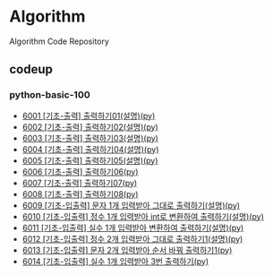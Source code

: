 # Algorithm
Algorithm Code Repository

## codeup
### python-basic-100
- [6001 [기초-출력] 출력하기01(설명)(py)](./codeup/python-basic-100/6001.py)
- [6002 [기초-출력] 출력하기02(설명)(py)](./codeup/python-basic-100/6002.py)
- [6003 [기초-출력] 출력하기03(설명)(py)](./codeup/python-basic-100/6003.py)
- [6004 [기초-출력] 출력하기04(설명)(py)](./codeup/python-basic-100/6004.py)
- [6005 [기초-출력] 출력하기05(설명)(py)](./codeup/python-basic-100/6005.py)
- [6006 [기초-출력] 출력하기06(py)](./codeup/python-basic-100/6006.py)
- [6007 [기초-출력] 출력하기07(py)](./codeup/python-basic-100/6007.py)
- [6008 [기초-출력] 출력하기08(py)](./codeup/python-basic-100/6008.py)
- [6009 [기초-입출력] 문자 1개 입력받아 그대로 출력하기(설명)(py)](./codeup/python-basic-100/6009.py)
- [6010 [기초-입출력] 정수 1개 입력받아 int로 변환하여 출력하기(설명)(py)](./codeup/python-basic-100/6010.py)
- [6011 [기초-입출력] 실수 1개 입력받아 변환하여 출력하기(설명)(py)](./codeup/python-basic-100/6011.py)
- [6012 [기초-입출력] 정수 2개 입력받아 그대로 출력하기1(설명)(py)](./codeup/python-basic-100/6012.py)
- [6013 [기초-입출력] 문자 2개 입력받아 순서 바꿔 출력하기1(py)](./codeup/python-basic-100/6013.py)
- [6014 [기초-입출력] 실수 1개 입력받아 3번 출력하기(py)](./codeup/python-basic-100/6014.py)

